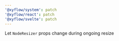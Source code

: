 ```yaml
---
'@xyflow/system': patch
'@xyflow/react': patch
'@xyflow/svelte': patch
---
```


Let `NodeResizer` props change during ongoing resize
